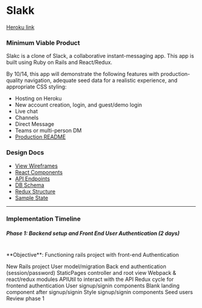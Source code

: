 <!-- This is your Development README, which will:

outline the architecture,
show wireframes,
describe features, and
outline a development schedule for your application.




api-endpoints.md
component-heirarchy.md
redux-structure.md
sample-state.md
schema.md -->

# Slakk

[Heroku link](https://slakk.herokuapp.com/)

### Minimum Viable Product

Slakc is a clone of Slack, a collaborative instant-messaging app. This app is built using Ruby on Rails and React/Redux.

By 10/14, this app will demonstrate the following features with production-quality navigation, adequate seed data for a realistic experience, and appropriate CSS styling:

- Hosting on Heroku
- New account creation, login, and guest/demo login
- Live chat
- Channels
- Direct Message
- Teams or multi-person DM
- [Production README](../README.md)

### Design Docs
- [View Wireframes](./wireframes)
- [React Components](./component-heirarchy.md)
- [API Endpoints](./api-endpoints.md)
- [DB Schema](./schema.md)
- [Redux Structure](./redux-structure.md)
- [Sample State](./sample-state.md)
---
### Implementation Timeline

##### Phase 1: Backend setup and Front End User Authentication (2 days)
<br/>
**Objective**: Functioning rails project with front-end Authentication

 New Rails project
 User model/migration
 Back end authentication (session/password)
 StaticPages controller and root view
 Webpack & react/redux modules
 APIUtil to interact with the API
 Redux cycle for frontend authentication
 User signup/signin components
 Blank landing component after signup/signin
 Style signup/signin components
 Seed users
 Review phase 1
